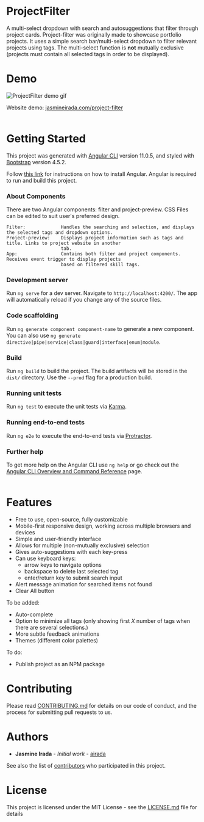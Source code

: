 # ProjectFilter
A multi-select dropdown with search and autosuggestions that filter through project cards. 
Project-filter was originally made to showcase portfolio projects. It uses a simple search bar/multi-select dropdown to filter relevant projects using tags. The multi-select function is **not** mutually exclusive (projects must contain all selected tags in order to be displayed).

# Demo
![ProjectFilter demo gif](https://media.giphy.com/media/DfJQUjyKfdWNfW0Q5n/giphy.gif)  

Website demo: [jasmineirada.com/project-filter](https://jasmineirada.com/project-filter/)
<br />
<br />

# Getting Started
This project was generated with [Angular CLI](https://github.com/angular/angular-cli) version 11.0.5, and styled with [Bootstrap](https://getbootstrap.com/docs/4.5/getting-started/introduction/) version 4.5.2.

Follow [this link](https://angular.io/guide/setup-local) for instructions on how to install Angular. Angular is required to run and build this project.

### About Components  
There are two Angular components: filter and project-preview. CSS Files can be edited to suit user's preferred design.

```
Filter:             Handles the searching and selection, and displays the selected tags and dropdown options.  
Project-preview:    Displays project information such as tags and title. Links to project website in another   
                    tab.
App:                Contains both filter and project components. Receives event trigger to display projects 
                    based on filtered skill tags.
```

### Development server

Run `ng serve` for a dev server. Navigate to `http://localhost:4200/`. The app will automatically reload if you change any of the source files.
<br />
### Code scaffolding

Run `ng generate component component-name` to generate a new component. You can also use `ng generate directive|pipe|service|class|guard|interface|enum|module`.
<br />
### Build

Run `ng build` to build the project. The build artifacts will be stored in the `dist/` directory. Use the `--prod` flag for a production build.
<br />
### Running unit tests

Run `ng test` to execute the unit tests via [Karma](https://karma-runner.github.io).
<br />
### Running end-to-end tests

Run `ng e2e` to execute the end-to-end tests via [Protractor](http://www.protractortest.org/).
<br />
### Further help

To get more help on the Angular CLI use `ng help` or go check out the [Angular CLI Overview and Command Reference](https://angular.io/cli) page.
<br />
<br />

# Features
- Free to use, open-source, fully customizable
- Mobile-first responsive design, working across multiple browsers and devices
- Simple and user-friendly interface
- Allows for multiple (non-mutually exclusive) selection
- Gives auto-suggestions with each key-press
- Can use keyboard keys:   
    - arrow keys to navigate options
    - backspace to delete last selected tag
    - enter/return key to submit search input
- Alert message animation for searched items not found
- Clear All button

To be added:
- Auto-complete
- Option to minimize all tags (only showing first *X* number of tags when there are several selections.)
- More subtle feedback animations
- Themes (different color palettes)

To do:
- Publish project as an NPM package  

# Contributing

Please read [CONTRIBUTING.md](https://gist.github.com/PurpleBooth/b24679402957c63ec426) for details on our code of conduct, and the process for submitting pull requests to us.
<br />
# Authors

* **Jasmine Irada** - *Initial work* - [airada](https://github.com/airada)

See also the list of [contributors](https://github.com/airada/project-filter/contributors) who participated in this project.
<br />
# License

This project is licensed under the MIT License - see the [LICENSE.md](LICENSE.md) file for details
